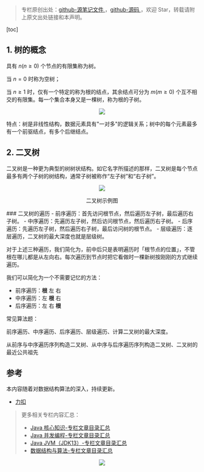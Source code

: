 > 专栏原创出处：[github-源笔记文件 ](https://github.com/GourdErwa/review-notes) ，[github-源码 ](https://github.com/GourdErwa/leetcode)，欢迎 Star，转载请附上原文出处链接和本声明。

[toc]

## 1. 树的概念
具有 $n(n\ge 0)$ 个节点的有限集称为树。

当 $n = 0$ 时称为空树；

当 $n\ge 1$ 时，仅有一个特定的称为根的结点，其余结点可分为 $m(m\ge 0)$ 个互不相交的有限集。每一个集合本身又是一棵树，称为根的子树。

<div align="center">
    <img src="https://ipic-review-notes.oss-cn-beijing.aliyuncs.com/tree.jpeg">
</div>

特点：树是非线性结构，数据元素具有"一对多"的逻辑关系；树中的每个元素最多有一个前驱结点，有多个后继结点。

## 2. 二叉树
二叉树是一种更为典型的树树状结构。如它名字所描述的那样，二叉树是每个节点最多有两个子树的树结构，通常子树被称作“左子树”和“右子树”。
<div align="center">
    <img src="https://ipic-review-notes.oss-cn-beijing.aliyuncs.com/binary-tree.jpg">
    <p>二叉树示例图</p>
</div>
### 二叉树的遍历
- 前序遍历：首先访问根节点，然后遍历左子树，最后遍历右子树。
- 中序遍历：先遍历左子树，然后访问根节点，然后遍历右子树。
- 后序遍历：先遍历左子树，然后遍历右子树，最后访问树的根节点。
- 层级遍历：逐层遍历，二叉树的最大深度也就是层级树。

对于上述三种遍历，我们简化为，前中后只是表明遍历时「根节点的位置」，不管根在哪儿都是从左向右。每次遍历到节点时把它看做时一棵新树按刚刚的方式继续遍历。

我们可以简化为一个不需要记忆的方法：
- 前序遍历：**根** 左 右
- 中序遍历：左 **根** 右
- 后序遍历：左 右 **根**

常见算法题：

前序遍历、中序遍历、后序遍历、层级遍历、计算二叉树的最大深度。

从前序与中序遍历序列构造二叉树、从中序与后序遍历序列构造二叉树、二叉树的最近公共祖先

## 参考
本内容随着对数据结构算法的深入，持续更新。

- [力扣 ](https://leetcode-cn.com/)

> 更多相关专栏内容汇总：
>- [Java 核心知识-专栏文章目录汇总 ](https://gourderwa.blog.csdn.net/article/details/104020339)
>- [Java 并发编程-专栏文章目录汇总 ](https://blog.csdn.net/xiaohulunb/article/details/103594468)
>- [Java JVM（JDK13）-专栏文章目录汇总 ](https://blog.csdn.net/xiaohulunb/article/details/103828570)
>- [数据结构与算法-专栏文章目录汇总 ](https://blog.csdn.net/xiaohulunb/article/details/104368031)

<div align="center">
    <img src="https://blog-review-notes.oss-cn-beijing.aliyuncs.com/gourderwa.footer.jpeg">
</div>